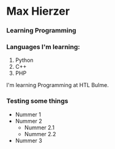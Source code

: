 # Max Hierzer
### Learning Programming

### Languages I'm learning:

1. Python
2. C++
3. PHP

I'm learning Programming at HTL Bulme.

### Testing some things
* Nummer 1
* Nummer 2
    * Nummer 2.1
    * Nummer 2.2
* Nummer 3